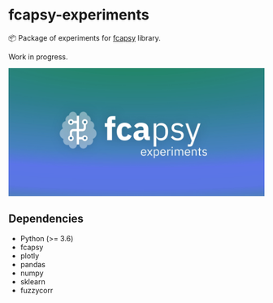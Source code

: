 # fcapsy-experiments

📦 Package of experiments for [fcapsy](https://github.com/mikulatomas/fcapsy) library.

Work in progress.

![logo](logo.jpg)

## Dependencies

* Python (>= 3.6)
* fcapsy
* plotly
* pandas
* numpy
* sklearn
* fuzzycorr

